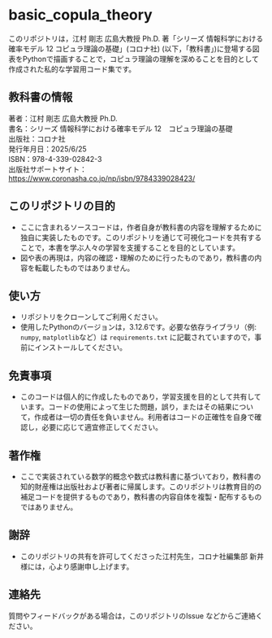 # basic_copula_theory

このリポジトリは，江村 剛志 広島大教授 Ph.D. 著「シリーズ 情報科学における確率モデル 12 コピュラ理論の基礎」(コロナ社) (以下，「教科書」)に登場する図表をPythonで描画することで，コピュラ理論の理解を深めることを目的として作成された私的な学習用コード集です。

## 教科書の情報
著者：江村 剛志 広島大教授 Ph.D. <br>
書名：シリーズ 情報科学における確率モデル 12　コピュラ理論の基礎 <br>
出版社：コロナ社 <br>
発行年月日：2025/6/25 <br>
ISBN：978-4-339-02842-3 <br>
出版社サポートサイト：https://www.coronasha.co.jp/np/isbn/9784339028423/ <br>

## このリポジトリの目的
- ここに含まれるソースコードは，作者自身が教科書の内容を理解するために独自に実装したものです。このリポジトリを通じて可視化コードを共有することで，本書を学ぶ人々の学習を支援することを目的としています。
- 図や表の再現は，内容の確認・理解のために行ったものであり，教科書の内容を転載したものではありません。

## 使い方
- リポジトリをクローンしてご利用ください。
- 使用したPythonのバージョンは，3.12.6です。必要な依存ライブラリ（例: `numpy`, `matplotlib`など）は `requirements.txt` に記載されていますので，事前にインストールしてください。

## 免責事項
- このコードは個人的に作成したものであり，学習支援を目的として共有しています。コードの使用によって生じた問題，誤り，またはその結果について，作成者は一切の責任を負いません。利用者はコードの正確性を自身で確認し，必要に応じて適宜修正してください。

## 著作権
- ここで実装されている数学的概念や数式は教科書に基づいており，教科書の知的財産権は出版社および著者に帰属します。このリポジトリは教育目的の補足コードを提供するものであり，教科書の内容自体を複製・配布するものではありません。

## 謝辞
- このリポジトリの共有を許可してくださった江村先生，コロナ社編集部 新井様には，心より感謝申し上げます。

## 連絡先
質問やフィードバックがある場合は，このリポジトリのIssue などからご連絡ください。
